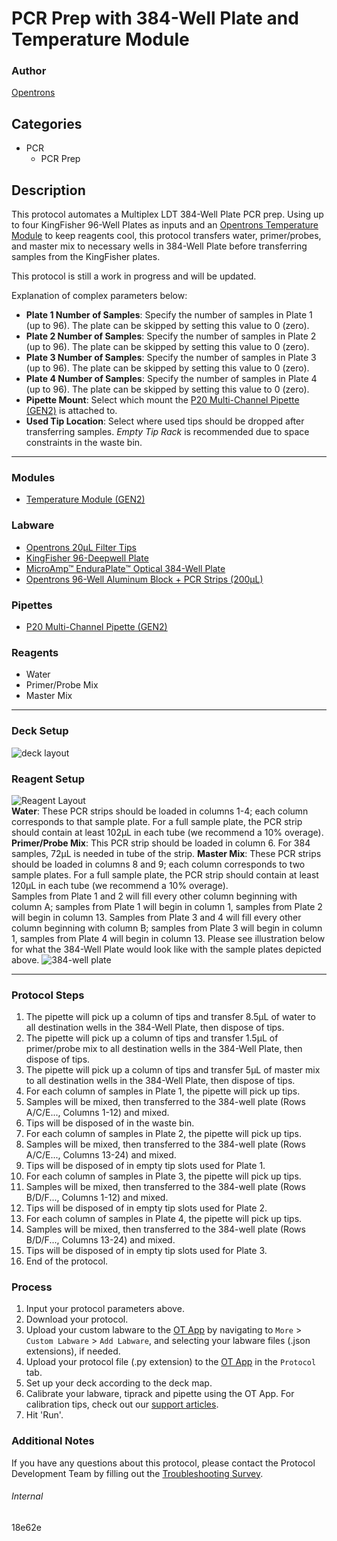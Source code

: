# PCR Prep with 384-Well Plate and Temperature Module

### Author
[Opentrons](https://opentrons.com/)

## Categories
* PCR
	* PCR Prep

## Description
This protocol automates a Multiplex LDT 384-Well Plate PCR prep. Using up to four KingFisher 96-Well Plates as inputs and an [Opentrons Temperature Module](https://shop.opentrons.com/collections/hardware-modules/products/tempdeck) to keep reagents cool, this protocol transfers water, primer/probes, and master mix to necessary wells in 384-Well Plate before transferring samples from the KingFisher plates.

This protocol is still a work in progress and will be updated.


Explanation of complex parameters below:
* **Plate 1 Number of Samples**: Specify the number of samples in Plate 1 (up to 96). The plate can be skipped by setting this value to 0 (zero).
* **Plate 2 Number of Samples**: Specify the number of samples in Plate 2 (up to 96). The plate can be skipped by setting this value to 0 (zero).
* **Plate 3 Number of Samples**: Specify the number of samples in Plate 3 (up to 96). The plate can be skipped by setting this value to 0 (zero).
* **Plate 4 Number of Samples**: Specify the number of samples in Plate 4 (up to 96). The plate can be skipped by setting this value to 0 (zero).
* **Pipette Mount**: Select which mount the [P20 Multi-Channel Pipette (GEN2)](https://shop.opentrons.com/collections/ot-2-pipettes/products/8-channel-electronic-pipette) is attached to.
* **Used Tip Location**: Select where used tips should be dropped after transferring samples. *Empty Tip Rack* is recommended due to space constraints in the waste bin.


---

### Modules
* [Temperature Module (GEN2)](https://shop.opentrons.com/collections/hardware-modules/products/tempdeck)

### Labware
* [Opentrons 20µL Filter Tips](https://shop.opentrons.com/collections/opentrons-tips/products/opentrons-20ul-filter-tips)
* [KingFisher 96-Deepwell Plate](https://www.thermofisher.com/order/catalog/product/A48305?SID=srch-hj-a48305#/A48305?SID=srch-hj-a48305)
* [MicroAmp™ EnduraPlate™ Optical 384-Well Plate](https://www.thermofisher.com/order/catalog/product/4483321?SID=srch-srp-4483321#/4483321?SID=srch-srp-4483321KF96)
* [Opentrons 96-Well Aluminum Block + PCR Strips (200µL)](https://labware.opentrons.com/opentrons_96_aluminumblock_generic_pcr_strip_200ul?category=aluminumBlock)

### Pipettes
* [P20 Multi-Channel Pipette (GEN2)](https://shop.opentrons.com/collections/ot-2-pipettes/products/8-channel-electronic-pipette)

### Reagents
* Water
* Primer/Probe Mix
* Master Mix

---

### Deck Setup
![deck layout](https://opentrons-protocol-library-website.s3.amazonaws.com/custom-README-images/18e62e/18e62e_deck.png)

### Reagent Setup
![Reagent Layout](https://opentrons-protocol-library-website.s3.amazonaws.com/custom-README-images/18e62e/18e62e_reagents.png)
</br>
**Water**: These PCR strips should be loaded in columns 1-4; each column corresponds to that sample plate. For a full sample plate, the PCR strip should contain at least 102µL in each tube (we recommend a 10% overage).
**Primer/Probe Mix**: This PCR strip should be loaded in column 6. For 384 samples, 72µL is needed in tube of the strip.
**Master Mix**: These PCR strips should be loaded in columns 8 and 9; each column corresponds to two sample plates. For a full sample plate, the PCR strip should contain at least 120µL in each tube (we recommend a 10% overage).
</br>
Samples from Plate 1 and 2 will fill every other column beginning with column A; samples from Plate 1 will begin in column 1, samples from Plate 2 will begin in column 13. Samples from Plate 3 and 4 will fill every other column beginning with column B; samples from Plate 3 will begin in column 1, samples from Plate 4 will begin in column 13. Please see illustration below for what the 384-Well Plate would look like with the sample plates depicted above.
![384-well plate](https://opentrons-protocol-library-website.s3.amazonaws.com/custom-README-images/50c11b/50c11b_384wellplate.png)

---

### Protocol Steps
1. The pipette will pick up a column of tips and transfer 8.5µL of water to all destination wells in the 384-Well Plate, then dispose of tips.
2. The pipette will pick up a column of tips and transfer 1.5µL of primer/probe mix to all destination wells in the 384-Well Plate, then dispose of tips.
3. The pipette will pick up a column of tips and transfer 5µL of master mix to all destination wells in the 384-Well Plate, then dispose of tips.
4. For each column of samples in Plate 1, the pipette will pick up tips.
5. Samples will be mixed, then transferred to the 384-well plate (Rows A/C/E..., Columns 1-12) and mixed.
6. Tips will be disposed of in the waste bin.
7. For each column of samples in Plate 2, the pipette will pick up tips.
8. Samples will be mixed, then transferred to the 384-well plate (Rows A/C/E..., Columns 13-24) and mixed.
9. Tips will be disposed of in empty tip slots used for Plate 1.
7. For each column of samples in Plate 3, the pipette will pick up tips.
10. Samples will be mixed, then transferred to the 384-well plate (Rows B/D/F..., Columns 1-12) and mixed.
11. Tips will be disposed of in empty tip slots used for Plate 2.
12. For each column of samples in Plate 4, the pipette will pick up tips.
13. Samples will be mixed, then transferred to the 384-well plate (Rows B/D/F..., Columns 13-24) and mixed.
14. Tips will be disposed of in empty tip slots used for Plate 3.
15. End of the protocol.


### Process
1. Input your protocol parameters above.
2. Download your protocol.
3. Upload your custom labware to the [OT App](https://opentrons.com/ot-app) by navigating to `More` > `Custom Labware` > `Add Labware`, and selecting your labware files (.json extensions), if needed.
4. Upload your protocol file (.py extension) to the [OT App](https://opentrons.com/ot-app) in the `Protocol` tab.
5. Set up your deck according to the deck map.
6. Calibrate your labware, tiprack and pipette using the OT App. For calibration tips, check out our [support articles](https://support.opentrons.com/en/collections/1559720-guide-for-getting-started-with-the-ot-2).
7. Hit 'Run'.

### Additional Notes
If you have any questions about this protocol, please contact the Protocol Development Team by filling out the [Troubleshooting Survey](https://protocol-troubleshooting.paperform.co/).

###### Internal
18e62e
